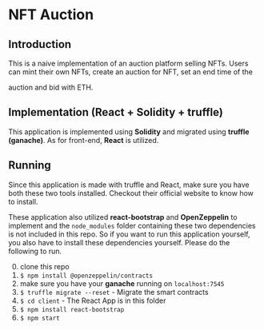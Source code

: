 # NFT Auction

## Introduction

This is a naive implementation of an auction platform selling NFTs. Users can mint their own NFTs, create an auction for NFT, set an end time of the 

auction and bid with ETH.

## Implementation (React + Solidity + truffle)

This application is implemented using **Solidity** and migrated using **truffle (ganache)**. As for front-end, **React** is utilized.

## Running

Since this application is made with truffle and React, make sure you have both these two tools installed. Checkout their official website to know how to install.

These application also utilized **react-bootstrap** and **OpenZeppelin** to implement and the `node_modules` folder containing these two dependencies is not included in this repo. So if you want to run this application yourself, you also have to install these dependencies yourself. Please do the following to run.

0. clone this repo
1. `$ npm install @openzeppelin/contracts`
2. make sure you have your **ganache** running on `localhost:7545`
3. `$ truffle migrate --reset` - Migrate the smart contracts
4. `$ cd client` - The React App is in this folder
5. `$ npm install react-bootstrap`
6. `$ npm start`


